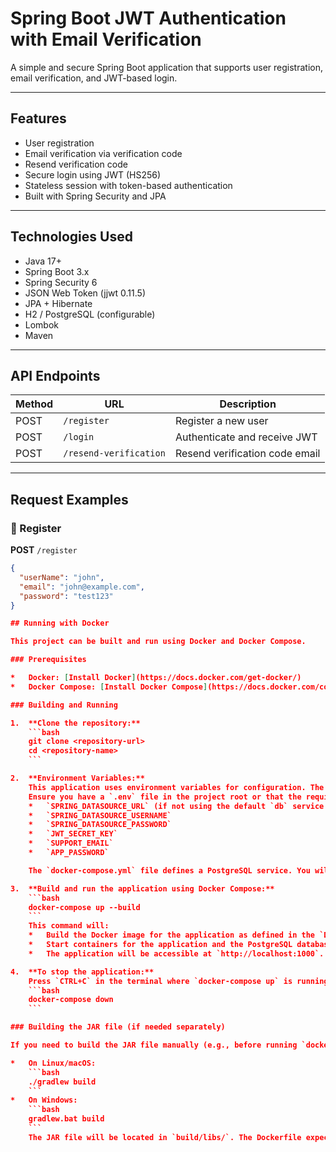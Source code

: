 # Spring Boot JWT Authentication with Email Verification

A simple and secure Spring Boot application that supports user registration, email verification, and JWT-based login.

---

## Features

- User registration
- Email verification via verification code
- Resend verification code
- Secure login using JWT (HS256)
- Stateless session with token-based authentication
- Built with Spring Security and JPA

---

## Technologies Used

- Java 17+
- Spring Boot 3.x
- Spring Security 6
- JSON Web Token (jjwt 0.11.5)
- JPA + Hibernate
- H2 / PostgreSQL (configurable)
- Lombok
- Maven

---

## API Endpoints

| Method | URL                        | Description                     |
|--------|----------------------------|---------------------------------|
| POST   | `/register`                | Register a new user             |
| POST   | `/login`                   | Authenticate and receive JWT    |
| POST   | `/resend-verification`     | Resend verification code email  |

---

## Request Examples

### 📌 Register

**POST** `/register`

```json
{
  "userName": "john",
  "email": "john@example.com",
  "password": "test123"
}

## Running with Docker

This project can be built and run using Docker and Docker Compose.

### Prerequisites

*   Docker: [Install Docker](https://docs.docker.com/get-docker/)
*   Docker Compose: [Install Docker Compose](https://docs.docker.com/compose/install/) (usually included with Docker Desktop)

### Building and Running

1.  **Clone the repository:**
    ```bash
    git clone <repository-url>
    cd <repository-name>
    ```

2.  **Environment Variables:**
    This application uses environment variables for configuration. The `docker-compose.yml` file is set up to pass some of these through from your host environment or you can set them directly.
    Ensure you have a `.env` file in the project root or that the required environment variables are set in your shell. Key variables include:
    *   `SPRING_DATASOURCE_URL` (if not using the default `db` service name in `docker-compose.yml`)
    *   `SPRING_DATASOURCE_USERNAME`
    *   `SPRING_DATASOURCE_PASSWORD`
    *   `JWT_SECRET_KEY`
    *   `SUPPORT_EMAIL`
    *   `APP_PASSWORD`

    The `docker-compose.yml` file defines a PostgreSQL service. You will need to replace the placeholder values for `POSTGRES_DB`, `POSTGRES_USER`, and `POSTGRES_PASSWORD` in `docker-compose.yml` or ensure the application service's environment variables (`SPRING_DATASOURCE_USERNAME`, `SPRING_DATASOURCE_PASSWORD`) match these.

3.  **Build and run the application using Docker Compose:**
    ```bash
    docker-compose up --build
    ```
    This command will:
    *   Build the Docker image for the application as defined in the `Dockerfile`.
    *   Start containers for the application and the PostgreSQL database.
    *   The application will be accessible at `http://localhost:1000`.

4.  **To stop the application:**
    Press `CTRL+C` in the terminal where `docker-compose up` is running, or run:
    ```bash
    docker-compose down
    ```

### Building the JAR file (if needed separately)

If you need to build the JAR file manually (e.g., before running `docker build` without compose), you can use the Gradle wrapper:

*   On Linux/macOS:
    ```bash
    ./gradlew build
    ```
*   On Windows:
    ```bash
    gradlew.bat build
    ```
    The JAR file will be located in `build/libs/`. The Dockerfile expects this location.
```
